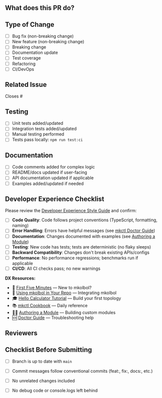 ## What does this PR do?

<!-- Describe the changes in 1-2 sentences -->

## Type of Change

- [ ] Bug fix (non-breaking change)
- [ ] New feature (non-breaking change)
- [ ] Breaking change
- [ ] Documentation update
- [ ] Test coverage
- [ ] Refactoring
- [ ] CI/DevOps

## Related Issue

Closes #<!-- issue number -->

## Testing

- [ ] Unit tests added/updated
- [ ] Integration tests added/updated
- [ ] Manual testing performed
- [ ] Tests pass locally: `npm run test:ci`

## Documentation

- [ ] Code comments added for complex logic
- [ ] README/docs updated if user-facing
- [ ] API documentation updated if applicable
- [ ] Examples added/updated if needed

## Developer Experience Checklist

Please review the [Developer Experience Style Guide](../../docs/devex/mk-dx-style.md) and confirm:

- [ ] **Code Quality**: Code follows project conventions (TypeScript, formatting, naming)
- [ ] **Error Handling**: Errors have helpful messages (see [mkctl Doctor Guide](../../docs/devex/doctor.md))
- [ ] **Documentation**: Changes documented with examples (see [Authoring a Module](../../docs/devex/authoring-a-module.md))
- [ ] **Testing**: New code has tests; tests are deterministic (no flaky sleeps)
- [ ] **Backward Compatibility**: Changes don't break existing APIs/configs
- [ ] **Performance**: No performance regressions; benchmarks run if applicable
- [ ] **CI/CD**: All CI checks pass; no new warnings

**DX Resources:**
- 📖 [First Five Minutes](../../docs/devex/first-five-minutes.md) — New to mkolbol?
- 🔧 [Using mkolbol in Your Repo](../../docs/devex/using-mkolbol-in-your-repo.md) — Integrating mkolbol
- 🎓 [Hello Calculator Tutorial](../../docs/devex/hello-calculator.md) — Build your first topology
- 📚 [mkctl Cookbook](../../docs/devex/mkctl-cookbook.md) — Daily reference
- 👨‍💻 [Authoring a Module](../../docs/devex/authoring-a-module.md) — Building custom modules
- 🆘 [Doctor Guide](../../docs/devex/doctor.md) — Troubleshooting help

## Reviewers

<!-- @mention reviewers or let CI auto-assign -->

## Checklist Before Submitting

- [ ] Branch is up to date with `main`
- [ ] Commit messages follow conventional commits (feat:, fix:, docs:, etc.)
- [ ] No unrelated changes included
- [ ] No debug code or console.logs left behind

